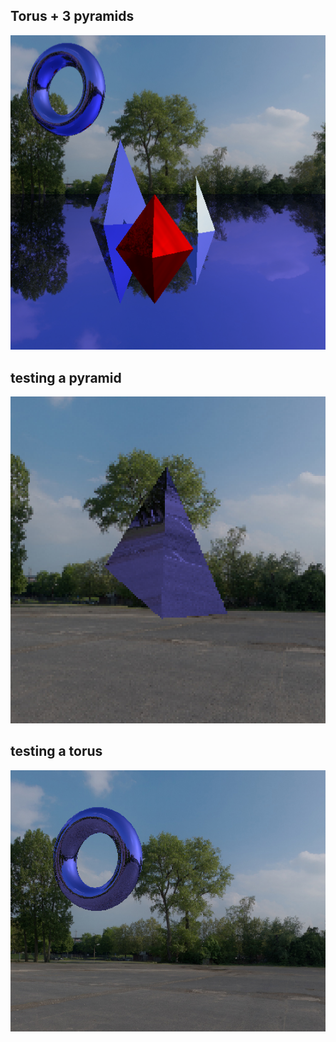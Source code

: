 ## Torus + 3 pyramids
![of1](outputs/torusandpyramids.png)

## testing a pyramid
![pyramid](outputs/pyramid.png)

## testing a torus
![pyramid](outputs/torus.png)